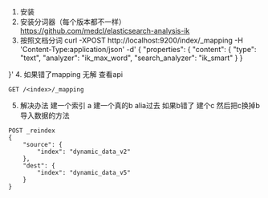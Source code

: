 1. 安装
2. 安装分词器（每个版本都不一样）
https://github.com/medcl/elasticsearch-analysis-ik
3. 按照文档分词
curl -XPOST http://localhost:9200/index/_mapping -H 'Content-Type:application/json' -d'
{
        "properties": {
            "content": {
                "type": "text",
                "analyzer": "ik_max_word",
                "search_analyzer": "ik_smart"
            }
        }

}'
4. 如果错了mapping 无解 查看api
```
GET /<index>/_mapping
```

5. 解决办法 建一个索引 a 建一个真的b alia过去 如果b错了 建个c 然后把c换掉b 导入数据的方法

```
POST _reindex
{
    "source": {
        "index": "dynamic_data_v2"
    },
    "dest": {
        "index": "dynamic_data_v5"
    }
}
```